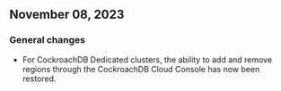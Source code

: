 ## November 08, 2023

<h3> General changes </h3>

- For CockroachDB Dedicated clusters, the ability to add and remove regions through the CockroachDB Cloud Console has now been restored.